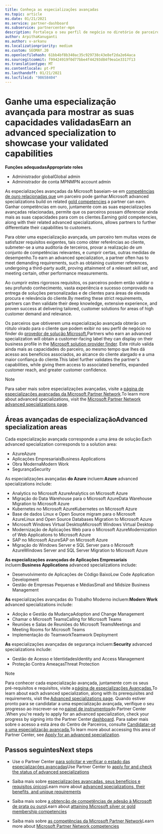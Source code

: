 ```yaml
---
title: Conheça as especializações avançadas
ms.topic: article
ms.date: 01/21/2021
ms.service: partner-dashboard
ms.subservice: partnercenter-mpn
description: Fortaleça o seu perfil de negócio no diretório de parceiros da Microsoft. Conheça as especializações avançadas que pode alcançar juntamente com as suas competências existentes em Ouro e Prata.
author: ArpithaKanuganti
ms.author: v-arkanu
ms.localizationpriority: medium
ms.custom: SEOMAY.20
ms.openlocfilehash: 61bb4bf8b340ac35c929738c43e8ef2da2e64aca
ms.sourcegitcommit: f99424919f0d77bbe4f44293d84f9ea1e3317f13
ms.translationtype: MT
ms.contentlocale: pt-PT
ms.lasthandoff: 01/21/2021
ms.locfileid: "98658404"
---
```

# <a name="earn-an-advanced-specialization-to-showcase-your-validated-capabilities"></a><span data-ttu-id="be2aa-104">Ganhe uma especialização avançada para mostrar as suas capacidades validadas</span><span class="sxs-lookup"><span data-stu-id="be2aa-104">Earn an advanced specialization to showcase your validated capabilities</span></span>

<span data-ttu-id="be2aa-105">**Funções adequadas**</span><span class="sxs-lookup"><span data-stu-id="be2aa-105">**Appropriate roles**</span></span>

- <span data-ttu-id="be2aa-106">Administrador global</span><span class="sxs-lookup"><span data-stu-id="be2aa-106">Global admin</span></span>
- <span data-ttu-id="be2aa-107">Administrador de conta MPN</span><span class="sxs-lookup"><span data-stu-id="be2aa-107">MPN account admin</span></span>

<span data-ttu-id="be2aa-108">As especializações avançadas da Microsoft baseiam-se em [competências de ouro relacionadas que](learn-about-competencies.md) um parceiro pode ganhar.</span><span class="sxs-lookup"><span data-stu-id="be2aa-108">Microsoft advanced specializations build on related [gold competencies](learn-about-competencies.md) a partner can earn.</span></span> <span data-ttu-id="be2aa-109">Ganhar competências em ouro, juntamente com as suas especializações avançadas relacionadas, permite que os parceiros possam diferenciar ainda mais as suas capacidades para com os clientes.</span><span class="sxs-lookup"><span data-stu-id="be2aa-109">Earning gold competencies, along with their related advanced specializations, allows partners to further differentiate their capabilities to customers.</span></span>

<span data-ttu-id="be2aa-110">Para obter uma especialização avançada, um parceiro tem muitas vezes de satisfazer requisitos exigentes, tais como obter referências ao cliente, submeter-se a uma auditoria de terceiros, provar a realização de um conjunto de competências relevantes, e cumprir certas, outras medidas de desempenho.</span><span class="sxs-lookup"><span data-stu-id="be2aa-110">To earn an advanced specialization, a partner often has to meet demanding requirements, such as obtaining customer references, undergoing a third-party audit, proving attainment of a relevant skill set, and meeting certain, other performance measurements.</span></span>

<span data-ttu-id="be2aa-111">Ao cumprir estes rigorosos requisitos, os parceiros podem então validar o seu profundo conhecimento, vasta experiência e sucesso comprovado na entrega de soluções personalizadas e de clientes para áreas de elevada procura e relevância do cliente.</span><span class="sxs-lookup"><span data-stu-id="be2aa-111">By meeting these strict requirements, partners can then validate their deep knowledge, extensive experience, and proven success at delivering tailored, customer solutions for areas of high customer demand and relevance.</span></span>

<span data-ttu-id="be2aa-112">Os parceiros que obtiverem uma especialização avançada obterão um rótulo virado para o cliente que podem exibir no seu perfil de negócio no finder do [provedor de solução Microsoft.](https://www.microsoft.com/solution-providers/home)</span><span class="sxs-lookup"><span data-stu-id="be2aa-112">Partners who earn an advanced specialization will obtain a customer-facing label they can display on their business profile in the [Microsoft solution provider finder](https://www.microsoft.com/solution-providers/home).</span></span> <span data-ttu-id="be2aa-113">Este rótulo valida ainda mais as capacidades do parceiro, ao mesmo tempo que lhes dá acesso aos benefícios associados, ao alcance do cliente alargado e a uma maior confiança do cliente.</span><span class="sxs-lookup"><span data-stu-id="be2aa-113">This label further validates the partner's capabilities, while giving them access to associated benefits, expanded customer reach, and greater customer confidence.</span></span>

> [!NOTE]
> <span data-ttu-id="be2aa-114">Para saber mais sobre especializações avançadas, visite a [página de especializações avançadas da Microsoft Partner Network](https://partner.microsoft.com/membership/advanced-specialization).</span><span class="sxs-lookup"><span data-stu-id="be2aa-114">To learn more about advanced specializations, visit the [Microsoft Partner Network advanced specializations page](https://partner.microsoft.com/membership/advanced-specialization).</span></span>

## <a name="advanced-specialization-areas"></a><span data-ttu-id="be2aa-115">Áreas avançadas de especialização</span><span class="sxs-lookup"><span data-stu-id="be2aa-115">Advanced specialization areas</span></span>

<span data-ttu-id="be2aa-116">Cada especialização avançada corresponde a uma área de solução:</span><span class="sxs-lookup"><span data-stu-id="be2aa-116">Each advanced specialization corresponds to a solution area:</span></span>

- <span data-ttu-id="be2aa-117">Azure</span><span class="sxs-lookup"><span data-stu-id="be2aa-117">Azure</span></span>
- <span data-ttu-id="be2aa-118">Aplicações Empresariais</span><span class="sxs-lookup"><span data-stu-id="be2aa-118">Business Applications</span></span>
- <span data-ttu-id="be2aa-119">Obra Moderna</span><span class="sxs-lookup"><span data-stu-id="be2aa-119">Modern Work</span></span>
- <span data-ttu-id="be2aa-120">Segurança</span><span class="sxs-lookup"><span data-stu-id="be2aa-120">Security</span></span>

<span data-ttu-id="be2aa-121">As especializações avançadas **do Azure** incluem:</span><span class="sxs-lookup"><span data-stu-id="be2aa-121">**Azure** advanced specializations include:</span></span>

- <span data-ttu-id="be2aa-122">Analytics no Microsoft Azure</span><span class="sxs-lookup"><span data-stu-id="be2aa-122">Analytics on Microsoft Azure</span></span>
- <span data-ttu-id="be2aa-123">Migração do Data Warehouse para o Microsoft Azure</span><span class="sxs-lookup"><span data-stu-id="be2aa-123">Data Warehouse Migration to Microsoft Azure</span></span>
- <span data-ttu-id="be2aa-124">Kubernetes no Microsoft Azure</span><span class="sxs-lookup"><span data-stu-id="be2aa-124">Kubernetes on Microsoft Azure</span></span>
- <span data-ttu-id="be2aa-125">Base de dados Linux e Open Source migram para o Microsoft Azure</span><span class="sxs-lookup"><span data-stu-id="be2aa-125">Linux and Open Source Databases Migration to Microsoft Azure</span></span>
- <span data-ttu-id="be2aa-126">Microsoft Windows Virtual Desktop</span><span class="sxs-lookup"><span data-stu-id="be2aa-126">Microsoft Windows Virtual Desktop</span></span>
- <span data-ttu-id="be2aa-127">Modernização de Aplicações Web para o Microsoft Azure</span><span class="sxs-lookup"><span data-stu-id="be2aa-127">Modernization of Web Applications to Microsoft Azure</span></span>
- <span data-ttu-id="be2aa-128">SAP no Microsoft Azure</span><span class="sxs-lookup"><span data-stu-id="be2aa-128">SAP on Microsoft Azure</span></span>
- <span data-ttu-id="be2aa-129">Migração do Windows Server e SQL Server para o Microsoft Azure</span><span class="sxs-lookup"><span data-stu-id="be2aa-129">Windows Server and SQL Server Migration to Microsoft Azure</span></span>

<span data-ttu-id="be2aa-130">**As especializações avançadas de Aplicações Empresariais** incluem:</span><span class="sxs-lookup"><span data-stu-id="be2aa-130">**Business Applications** advanced specializations include:</span></span>

- <span data-ttu-id="be2aa-131">Desenvolvimento de Aplicações de Código Baixo</span><span class="sxs-lookup"><span data-stu-id="be2aa-131">Low Code Application Development</span></span>
- <span data-ttu-id="be2aa-132">Gestão de Empresas Pequenas e Médias</span><span class="sxs-lookup"><span data-stu-id="be2aa-132">Small and Midsize Business Management</span></span>

<span data-ttu-id="be2aa-133">**As** especializações avançadas do Trabalho Moderno incluem:</span><span class="sxs-lookup"><span data-stu-id="be2aa-133">**Modern Work** advanced specializations include:</span></span>

- <span data-ttu-id="be2aa-134">Adoção e Gestão da Mudança</span><span class="sxs-lookup"><span data-stu-id="be2aa-134">Adoption and Change Management</span></span>
- <span data-ttu-id="be2aa-135">Chamar o Microsoft Teams</span><span class="sxs-lookup"><span data-stu-id="be2aa-135">Calling for Microsoft Teams</span></span>
- <span data-ttu-id="be2aa-136">Reuniões e Salas de Reuniões do Microsoft Teams</span><span class="sxs-lookup"><span data-stu-id="be2aa-136">Meetings and Meeting Rooms for Microsoft Teams</span></span>
- <span data-ttu-id="be2aa-137">Implementação do Teamwork</span><span class="sxs-lookup"><span data-stu-id="be2aa-137">Teamwork Deployment</span></span>

<span data-ttu-id="be2aa-138">**As** especializações avançadas de segurança incluem:</span><span class="sxs-lookup"><span data-stu-id="be2aa-138">**Security** advanced specializations include:</span></span>

- <span data-ttu-id="be2aa-139">Gestão de Acesso e Identidades</span><span class="sxs-lookup"><span data-stu-id="be2aa-139">Identity and Access Management</span></span>
- <span data-ttu-id="be2aa-140">Proteção Contra Ameaças</span><span class="sxs-lookup"><span data-stu-id="be2aa-140">Threat Protection</span></span>

> [!NOTE]
> <span data-ttu-id="be2aa-141">Para conhecer cada especialização avançada, juntamente com os seus pré-requisitos e requisitos, visite a [página de especializações Avançadas.](https://partner.microsoft.com/membership/advanced-specialization)</span><span class="sxs-lookup"><span data-stu-id="be2aa-141">To learn about each advanced specialization, along with its prerequisites and requirements, visit the [Advanced specializations page](https://partner.microsoft.com/membership/advanced-specialization).</span></span> <span data-ttu-id="be2aa-142">Quando estiver pronto para se candidatar a uma especialização avançada, verifique o seu progresso ao inscrever-se no [painel de instrumentos](https://partner.microsoft.com/dashboard)do Partner Center .</span><span class="sxs-lookup"><span data-stu-id="be2aa-142">When you're ready to apply for an advanced specialization, check your progress by signing into the Partner Center [dashboard](https://partner.microsoft.com/dashboard).</span></span> <span data-ttu-id="be2aa-143">Para saber mais sobre o acesso a esta área do Centro de Parceiros, consulte [Candidatar-se a uma especialização avançada.](advanced-specializations-apply.md)</span><span class="sxs-lookup"><span data-stu-id="be2aa-143">To learn more about accessing this area of Partner Center, see [Apply for an advanced specialization](advanced-specializations-apply.md).</span></span>

## <a name="next-steps"></a><span data-ttu-id="be2aa-144">Passos seguintes</span><span class="sxs-lookup"><span data-stu-id="be2aa-144">Next steps</span></span>

- <span data-ttu-id="be2aa-145">Use o Partner Center [para solicitar e verificar o estado das especializações avançadas](advanced-specializations-apply.md)</span><span class="sxs-lookup"><span data-stu-id="be2aa-145">Use Partner Center to [apply for and check the status of advanced specializations](advanced-specializations-apply.md)</span></span>

- <span data-ttu-id="be2aa-146">Saiba mais sobre [especializações avançadas, seus benefícios e requisitos únicos](https://partner.microsoft.com/membership/advanced-specialization)</span><span class="sxs-lookup"><span data-stu-id="be2aa-146">Learn more about [advanced specializations, their benefits, and unique requirements](https://partner.microsoft.com/membership/advanced-specialization)</span></span>

- <span data-ttu-id="be2aa-147">Saiba mais sobre [a obtenção de competências de adesão à Microsoft de prata ou ouro](learn-about-competencies.md)</span><span class="sxs-lookup"><span data-stu-id="be2aa-147">Learn about [attaining Microsoft silver or gold membership competencies](learn-about-competencies.md)</span></span>

- <span data-ttu-id="be2aa-148">Saiba mais sobre [as competências da Microsoft Partner Network](https://partner.microsoft.com/membership/competencies)</span><span class="sxs-lookup"><span data-stu-id="be2aa-148">Learn more about [Microsoft Partner Network competencies](https://partner.microsoft.com/membership/competencies)</span></span>